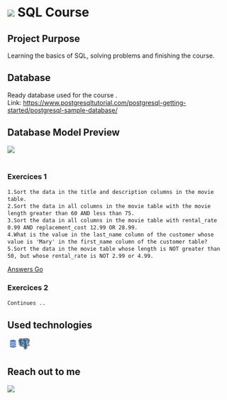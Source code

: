 # <img src='https://patika-prod.s3.eu-central-1.amazonaws.com/staticFiles/patikaLogo.png' height='60px'> SQL Course


## Project Purpose
Learning the basics of SQL, solving problems and finishing the course.

## Database
Ready database used for the course .
<br>
Link: https://www.postgresqltutorial.com/postgresql-getting-started/postgresql-sample-database/

## Database Model Preview
<img src='https://www.postgresqltutorial.com/wp-content/uploads/2018/03/dvd-rental-sample-database-diagram.png'>

<br>
</br>

### Exercices 1

```
1.Sort the data in the title and description columns in the movie table.
2.Sort the data in all columns in the movie table with the movie length greater than 60 AND less than 75.
3.Sort the data in all columns in the movie table with rental_rate 0.99 AND replacement_cost 12.99 OR 28.99.
4.What is the value in the last_name column of the customer whose value is 'Mary' in the first_name column of the customer table?
5.Sort the data in the movie table whose length is NOT greater than 50, but whose rental_rate is NOT 2.99 or 4.99.
```
[Answers Go](https://github.com/volkantepeli/SQL-basic-exercices/blob/master/exercices1.sql)

### Exercices 2

```
Continues ..
```


## Used technologies
<img align="left" src="https://raw.githubusercontent.com/github/explore/80688e429a7d4ef2fca1e82350fe8e3517d3494d/topics/sql/sql.png" width="25" height="25" />
<img align="left" src="https://raw.githubusercontent.com/github/explore/80688e429a7d4ef2fca1e82350fe8e3517d3494d/topics/postgresql/postgresql.png" width="25" height="25" />

<br>
</br>

## Reach out to me

[linkedin]: https://www.linkedin.com/in/volkantepeli/

[<img width="22" src="https://unpkg.com/simple-icons@v6/icons/linkedin.svg" align="left" />][linkedin]